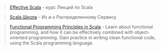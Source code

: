 > [Effective Scala](http://twitter.github.com/effectivescala/index-ru.html) - курс Лекций по Scala

> [Scala Школа](http://twitter.github.com/scala_school/ru/index.html) - Из ∅ к Распределенному Сервису

> [Functional Programming Principles in Scala](https://www.coursera.org/course/progfun) - Learn about functional programming, and how it can be effectively combined with object-oriented programming. Gain practice in writing clean functional code, using the Scala programming language.